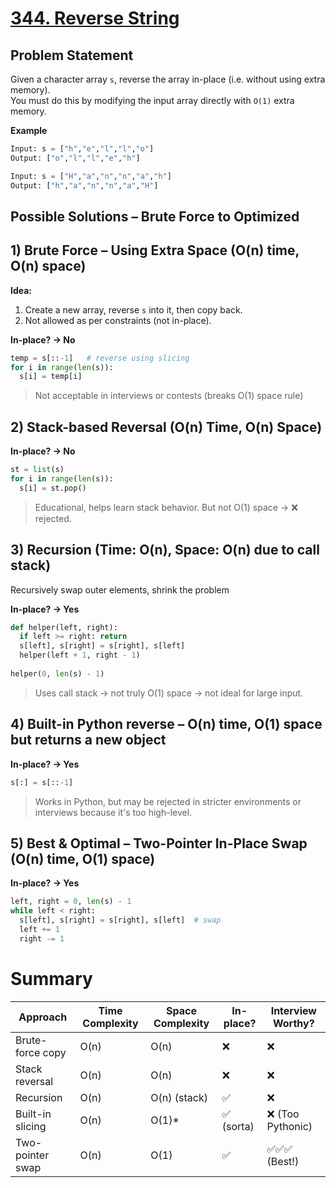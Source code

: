 # [344. Reverse String](https://leetcode.com/problems/reverse-string/description/)

## Problem Statement
Given a character array `s`, reverse the array in-place (i.e. without using extra memory).  
You must do this by modifying the input array directly with `O(1)` extra memory.

**Example**
```python
Input: s = ["h","e","l","l","o"]
Output: ["o","l","l","e","h"]
```
```python
Input: s = ["H","a","n","n","a","h"]
Output: ["h","a","n","n","a","H"]
```

## Possible Solutions – Brute Force to Optimized
## 1) Brute Force – Using Extra Space (O(n) time, O(n) space)
**Idea:**  
1. Create a new array, reverse `s` into it, then copy back.
2. Not allowed as per constraints (not in-place).

**In-place? -> No**
```python
temp = s[::-1]   # reverse using slicing
for i in range(len(s)):
  s[i] = temp[i]
```
> Not acceptable in interviews or contests (breaks O(1) space rule)

## 2) Stack-based Reversal (O(n) Time, O(n) Space)
**In-place? -> No**
```python
st = list(s)
for i in range(len(s)):
  s[i] = st.pop()
```
> Educational, helps learn stack behavior. But not O(1) space → ❌ rejected.


## 3) Recursion (Time: O(n), Space: O(n) due to call stack)
Recursively swap outer elements, shrink the problem

**In-place? -> Yes**
```python
def helper(left, right):
  if left >= right: return
  s[left], s[right] = s[right], s[left]
  helper(left + 1, right - 1)
    
helper(0, len(s) - 1)
```
> Uses call stack → not truly O(1) space → not ideal for large input.

## 4) Built-in Python reverse – O(n) time, O(1) space but returns a new object
**In-place? -> Yes**
```python
s[:] = s[::-1]
```
> Works in Python, but may be rejected in stricter environments or interviews because it's too high-level.

## 5) Best & Optimal – Two-Pointer In-Place Swap (O(n) time, O(1) space)
**In-place? -> Yes**
```python
left, right = 0, len(s) - 1
while left < right:
  s[left], s[right] = s[right], s[left]  # swap
  left += 1
  right -= 1
```


# Summary
| Approach         | Time Complexity | Space Complexity | In-place? | Interview Worthy? |
| ---------------- | --------------- | ---------------- | --------- | ----------------- |
| Brute-force copy | O(n)            | O(n)             | ❌         | ❌                 |
| Stack reversal   | O(n)            | O(n)             | ❌         | ❌                 |
| Recursion        | O(n)            | O(n) (stack)     | ✅         | ❌                 |
| Built-in slicing | O(n)            | O(1)\*           | ✅ (sorta) | ❌ (Too Pythonic)  |
| Two-pointer swap | O(n)            | O(1)             | ✅         | ✅✅✅ (Best!)       |
